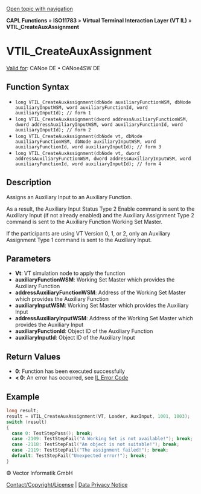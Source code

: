 [Open topic with navigation](../../../../../../CANoeDEFamily.htm#Topics/CAPLFunctions/ISO11783/ISOInteractionLayerVT/Functions/CAPLfunctionIso11783VTILCreateAuxAssignment.md)

**CAPL Functions** » **ISO11783** » **Virtual Terminal Interaction Layer (VT IL)** » **VTIL_CreateAuxAssignment**

# VTIL_CreateAuxAssignment

[Valid for](../../../../Shared/FeatureAvailability.md):  CANoe DE • CANoe4SW DE

## Function Syntax

- `long VTIL_CreateAuxAssignment(dbNode auxiliaryFunctionWSM, dbNode auxiliaryInputWSM, word auxiliaryFunctionId, word auxiliaryInputId); // form 1`
- `long VTIL_CreateAuxAssignment(dword addressAuxiliaryFunctionWSM, dword addressAuxiliaryInputWSM, word auxiliaryFunctionId, word auxiliaryInputId); // form 2`
- `long VTIL_CreateAuxAssignment(dbNode vt, dbNode auxiliaryFunctionWSM, dbNode auxiliaryInputWSM, word auxiliaryFunctionId, word auxiliaryInputId); // form 3`
- `long VTIL_CreateAuxAssignment(dbNode vt, dword addressAuxiliaryFunctionWSM, dword addressAuxiliaryInputWSM, word auxiliaryFunctionId, word auxiliaryInputId); // form 4`

## Description

Assigns an Auxiliary Input to an Auxiliary Function.

As a result, the Auxiliary Input Status Type 2 Enable command is sent to the Auxiliary Input (if not already enabled) and the Auxiliary Assignment Type 2 command is sent to the Auxiliary Function Working Set Master.

If the participants are using VT Version 0, 1, or 2, only an Auxiliary Assignment Type 1 command is sent to the Auxiliary Input.

## Parameters

- **Vt**: VT simulation node to apply the function
- **auxiliaryFunctionWSM**: Working Set Master which provides the Auxiliary Function
- **addressAuxiliaryFunctionWSM**: Address of the Working Set Master which provides the Auxiliary Function
- **auxiliaryInputWSM**: Working Set Master which provides the Auxiliary Input
- **addressAuxiliaryInputWSM**: Address of the Working Set Master which provides the Auxiliary Input
- **auxiliaryFunctionId**: Object ID of the Auxiliary Function
- **auxiliaryInputId**: Object ID of the Auxiliary Input

## Return Values

- **0**: Function has been executed successfully
- **< 0**: An error has occurred, see [IL Error Code](../../../CAPLfunctionsISOj1939ErrorCodes.md)

## Example

```c
long result;
result = VTIL_CreateAuxAssignment(VT, Loader, AuxInput, 1001, 1003);
switch (result)
{
  case 0: TestStepPass(); break;
  case -2109: TestStepFail("A Working Set is not available!"); break;
  case -2118: TestStepFail("An object is not suitable!"); break;
  case -2119: TestStepFail("The assignment failed!"); break;
  default: TestStepFail("Unexpected error!"); break;
}
```

© Vector Informatik GmbH

[Contact/Copyright/License](../../../../Shared/ContactCopyrightLicense.md) | [Data Privacy Notice](https://www.vector.com/int/en/company/get-info/privacy-policy/)